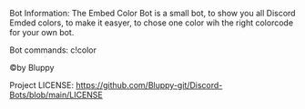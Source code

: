 Bot Information: The Embed Color Bot is a small bot, to show you all Discord Emded colors, to make it easyer, to chose one color wih the right colorcode for your own bot.

Bot commands: c!color

©by Bluppy

Project LICENSE: https://github.com/Bluppy-git/Discord-Bots/blob/main/LICENSE
